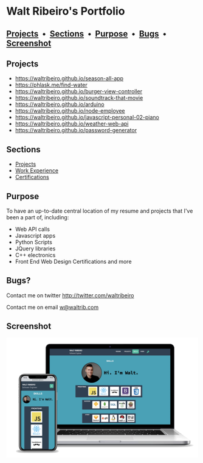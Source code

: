 # Walt Ribeiro's Portfolio

## [Projects](#Projects) &nbsp;&bull;&nbsp; [Sections](#Sections) &nbsp;&bull;&nbsp; [Purpose](#Purpose) &nbsp;&bull;&nbsp; [Bugs](#Bugs) &nbsp;&bull;&nbsp; [Screenshot](#Screenshot)

## Projects
* https://waltribeiro.github.io/season-all-app
* https://phlask.me/find-water
* https://waltribeiro.github.io/burger-view-controller
* https://waltribeiro.github.io/soundtrack-that-movie
* https://waltribeiro.github.io/arduino
* https://waltribeiro.github.io/node-employee
* https://waltribeiro.github.io/javascript-personal-02-piano
* https://waltribeiro.github.io/weather-web-api
* https://waltribeiro.github.io/password-generator

## Sections
* [Projects](https://waltribeiro.github.io/#projects)
* [Work Experience](https://waltribeiro.github.io/#work)
* [Certifications](https://waltribeiro.github.io/#certifications)

## Purpose
To have an up-to-date central location of my resume and projects that I've been a part of, including:
- Web API calls
- Javascript apps
- Python Scripts
- JQuery libraries
- C++ electronics
- Front End Web Design Certifications and more

## Bugs?
Contact me on twitter http://twitter.com/waltribeiro

Contact me on email w@waltrib.com 

## Screenshot

![Walt Ribeiro](img/portfolio/browser-4-resume.png)